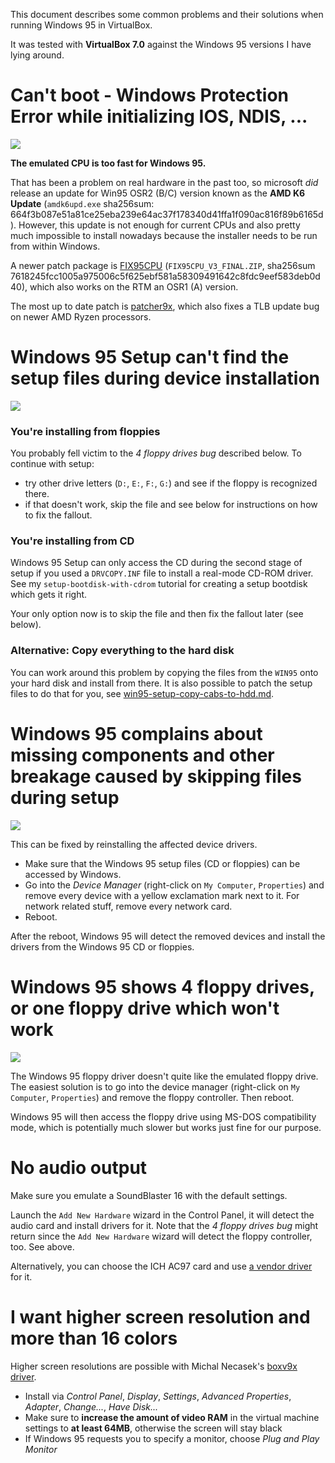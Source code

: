 This document describes some common problems and their solutions when running Windows 95 in VirtualBox.

It was tested with **VirtualBox 7.0** against the Windows 95 versions I have lying around.

# Can't boot - Windows Protection Error while initializing IOS, NDIS, ...

![](screenshots/windows-protection-error-ios.png)

**The emulated CPU is too fast for Windows 95.**

That has been a problem on real hardware in the past too, so microsoft *did* release an update
for Win95 OSR2 (B/C) version known as the **AMD K6 Update** (`amdk6upd.exe` sha256sum: 664f3b087e51a81ce25eba239e64ac37f178340d41ffa1f090ac816f89b6165d). However, this update
is not enough for current CPUs and also pretty much impossible to install nowadays
because the installer needs to be run from within Windows.

A newer patch package is [FIX95CPU](http://lonecrusader.x10host.com/fix95cpu.html) (`FIX95CPU_V3_FINAL.ZIP`, sha256sum 7618245fcc1005a975006c5f625ebf581a58309491642c8fdc9eef583deb0d40), which also works
on the RTM an OSR1 (A) version.

The most up to date patch is [patcher9x](https://github.com/JHRobotics/patcher9x),
which also fixes a TLB update bug on newer AMD Ryzen processors.

# Windows 95 Setup can't find the setup files during device installation

![](screenshots/setup-could-not-find-file.png)

### You're installing from floppies

You probably fell victim to the *4 floppy drives bug* described below. To continue with setup:

* try other drive letters (`D:`, `E:`, `F:`, `G:`) and see if the floppy is recognized there.
* if that doesn't work, skip the file and see below for instructions on how to fix the fallout.

### You're installing from CD

Windows 95 Setup can only access the CD during the second stage of setup if you
used a `DRVCOPY.INF` file to install a real-mode CD-ROM driver. See my `setup-bootdisk-with-cdrom`
tutorial for creating a setup bootdisk which gets it right.

Your only option now is to skip the file and then fix the fallout later (see below).

### Alternative: Copy everything to the hard disk

You can work around this problem by copying the files from the `WIN95` onto your
hard disk and install from there. It is also possible to patch the setup files
to do that for you, see [win95-setup-copy-cabs-to-hdd.md](win95-setup-copy-cabs-to-hdd.md).

# Windows 95 complains about missing components and other breakage caused by skipping files during setup

![](screenshots/boot-cannot-find-file.png)

This can be fixed by reinstalling the affected device drivers.

* Make sure that the Windows 95 setup files (CD or floppies) can be accessed by Windows.
* Go into the *Device Manager* (right-click on `My Computer`, `Properties`) and remove
  every device with a yellow exclamation mark next to it. For network related stuff,
  remove every network card.
* Reboot.

After the reboot, Windows 95 will detect the removed devices and install the drivers from the Windows 95 CD or floppies.

# Windows 95 shows 4 floppy drives, or one floppy drive which won't work

![](screenshots/4-floppies.png)

The Windows 95 floppy driver doesn't quite like the emulated floppy drive.
The easiest solution is to go into the device manager (right-click on `My Computer`, `Properties`)
and remove the floppy controller. Then reboot.

Windows 95 will then access the floppy drive using MS-DOS compatibility mode,
which is potentially much slower but works just fine for our purpose.

# No audio output

Make sure you emulate a SoundBlaster 16 with the default settings.

Launch the `Add New Hardware` wizard in the Control Panel, it will detect the audio card and install drivers for it. Note that the *4 floppy drives bug* might return since the `Add New Hardware` wizard will detect the floppy controller, too. See above.

Alternatively, you can choose the ICH AC97 card and use [a vendor driver](https://archive.org/details/ac97_362) for it.

# I want higher screen resolution and more than 16 colors

Higher screen resolutions are possible with Michal Necasek's [boxv9x driver](https://www.os2museum.com/wp/windows-9x-video-minidriver-hd/).

* Install via *Control Panel*, *Display*, *Settings*, *Advanced Properties*, *Adapter*, *Change...*, *Have Disk...*
* Make sure to **increase the amount of video RAM** in the virtual machine settings to **at least 64MB**, otherwise the screen will stay black
* If Windows 95 requests you to specify a monitor, choose *Plug and Play Monitor*


